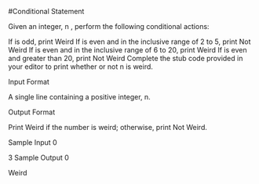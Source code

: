 #Conditional Statement

Given an integer, n , perform the following conditional actions:

If  is odd, print Weird
If  is even and in the inclusive range of 2 to 5, print Not Weird
If  is even and in the inclusive range of 6 to 20, print Weird
If  is even and greater than 20, print Not Weird
Complete the stub code provided in your editor to print whether or not n is weird.

Input Format

A single line containing a positive integer, n.


Output Format

Print Weird if the number is weird; otherwise, print Not Weird.

Sample Input 0

3
Sample Output 0

Weird
